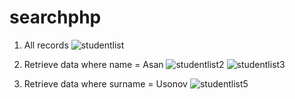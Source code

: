 # searchphp

1) All records
![studentlist](https://cloud.githubusercontent.com/assets/10593442/21061786/dedf4e98-be5e-11e6-8c92-879450f08674.png)


2) Retrieve data where name = Asan
![studentlist2](https://cloud.githubusercontent.com/assets/10593442/21061544/eff0b894-be5d-11e6-9d14-b062eb06f918.png)
![studentlist3](https://cloud.githubusercontent.com/assets/10593442/21061550/f3c94aa8-be5d-11e6-87f9-1c67dc378ae0.png)


3) Retrieve data where surname = Usonov
![studentlist5](https://cloud.githubusercontent.com/assets/10593442/21061966/b14d014a-be5f-11e6-8a63-410087bd0349.png)
